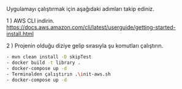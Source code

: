 Uygulamayı çalıştırmak için aşağıdaki adımları takip ediniz.

1 ) AWS CLI indirin. https://docs.aws.amazon.com/cli/latest/userguide/getting-started-install.html

2 ) Projenin olduğu diziye gelip sırasıyla şu komutları çalıştırın.

```bash
- mvn clean install -D skipTest
- docker build -t library .
- docker-compose up -d
- Terminalden çalıştırın .\init-aws.sh
- docker-compose up -d
```
